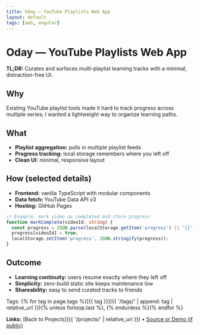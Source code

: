 ```yaml
---
title: Oday — YouTube Playlists Web App
layout: default
tags: [web, angular]
---
```


# Oday — YouTube Playlists Web App

**TL;DR:** Curates and surfaces multi-playlist learning tracks with a minimal, distraction-free UI.

## Why
Existing YouTube playlist tools made it hard to track progress across multiple series; I wanted a lightweight way to organize learning paths.

## What
- **Playlist aggregation:** pulls in multiple playlist feeds
- **Progress tracking:** local storage remembers where you left off
- **Clean UI:** minimal, responsive layout

## How (selected details)
- **Frontend:** vanilla TypeScript with modular components
- **Data fetch:** YouTube Data API v3
- **Hosting:** GitHub Pages

```ts
// Example: mark video as completed and store progress
function markComplete(videoId: string) {
  const progress = JSON.parse(localStorage.getItem('progress') || '{}');
  progress[videoId] = true;
  localStorage.setItem('progress', JSON.stringify(progress));
}
```

## Outcome

* **Learning continuity:** users resume exactly where they left off
* **Simplicity:** zero-build static site keeps maintenance low
* **Shareability:** easy to send curated tracks to friends

Tags: {% for tag in page.tags %}[{{ tag }}]({{ '/tags/' | append: tag | relative_url }}){% unless forloop.last %}, {% endunless %}{% endfor %}

**Links:** [Back to Projects]({{ '/projects/' | relative_url }}) • [Source or Demo (if public)](https://example.com)
